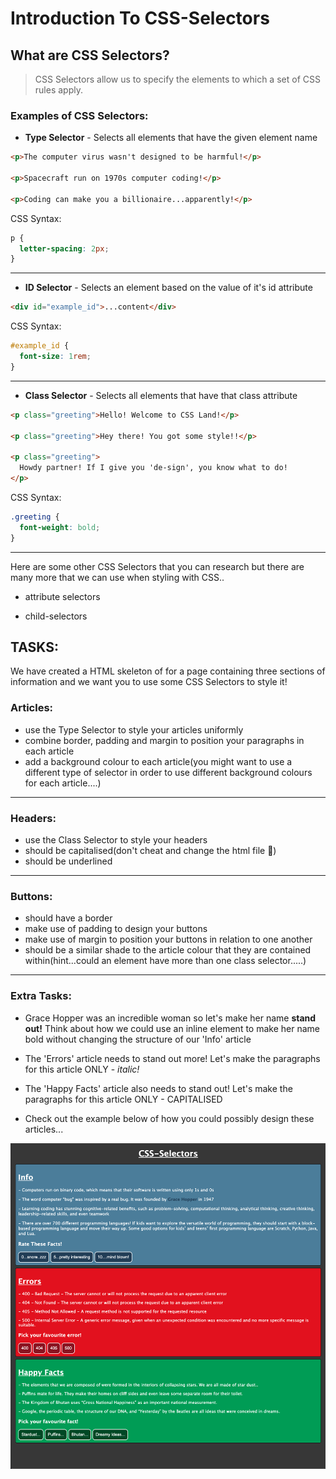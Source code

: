 # Introduction To CSS-Selectors

## What are CSS Selectors?

> CSS Selectors allow us to specify the elements to which a set of CSS rules apply.

### Examples of CSS Selectors:

- **Type Selector** - Selects all elements that have the given element name

```html
<p>The computer virus wasn't designed to be harmful!</p>

<p>Spacecraft run on 1970s computer coding!</p>

<p>Coding can make you a billionaire...apparently!</p>
```

CSS Syntax:

```css
p {
  letter-spacing: 2px;
}
```

---

- **ID Selector** - Selects an element based on the value of it's id attribute

```html
<div id="example_id">...content</div>
```

CSS Syntax:

```css
#example_id {
  font-size: 1rem;
}
```

---

- **Class Selector** - Selects all elements that have that class attribute

```html
<p class="greeting">Hello! Welcome to CSS Land!</p>

<p class="greeting">Hey there! You got some style!!</p>

<p class="greeting">
  Howdy partner! If I give you 'de-sign', you know what to do!
</p>
```

CSS Syntax:

```css
.greeting {
  font-weight: bold;
}
```

---

Here are some other CSS Selectors that you can research but there are many more that we can use when styling with CSS..

- attribute selectors

- child-selectors

## TASKS:

We have created a HTML skeleton of for a page containing three sections of information and we want you to use some CSS Selectors to style it!

### Articles:

- use the Type Selector to style your articles uniformly
- combine border, padding and margin to position your paragraphs in each article
- add a background colour to each article(you might want to use a different type of selector in order to use different background colours for each article....)

---

### Headers:

- use the Class Selector to style your headers
- should be capitalised(don't cheat and change the html file 🧐)
- should be underlined

---

### Buttons:

- should have a border
- make use of padding to design your buttons
- make use of margin to position your buttons in relation to one another
- should be a similar shade to the article colour that they are contained within(hint...could an element have more than one class selector.....)

---

### Extra Tasks:

- Grace Hopper was an incredible woman so let's make her name **stand out!** Think about how we could use an inline element to make her name bold without changing the structure of our 'Info' article

- The 'Errors' article needs to stand out more! Let's make the paragraphs for this article ONLY - _italic!_

- The 'Happy Facts' article also needs to stand out! Let's make the paragraphs for this article ONLY - CAPITALISED

- Check out the example below of how you could possibly design these articles...

<img src="./example-articles.png" alt="wireframe" width="700"/>

